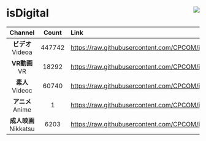 # isDigital <img align="right" src="https://img.shields.io/github/last-commit/CPCOM/isDigital"/>  
  
| Channel | Count | Link |  
| :-----: | :---: | :--- |  
|**ビデオ**<br />Videoa | 447742 | https://raw.githubusercontent.com/CPCOM/isDigital/main/Videoa.txt |  
|**VR動画**<br />VR | 18292 | https://raw.githubusercontent.com/CPCOM/isDigital/main/VR.txt |  
|**素人**<br />Videoc | 60740 | https://raw.githubusercontent.com/CPCOM/isDigital/main/Videoc.txt |  
|**アニメ**<br />Anime | 1 | https://raw.githubusercontent.com/CPCOM/isDigital/main/Anime.txt |  
|**成人映画**<br />Nikkatsu | 6203 | https://raw.githubusercontent.com/CPCOM/isDigital/main/Nikkatsu.txt |  